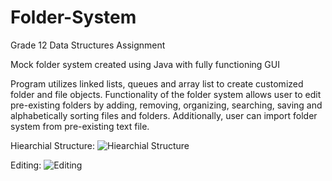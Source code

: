 # Folder-System
Grade 12 Data Structures Assignment

Mock folder system created using Java with fully functioning GUI  

Program utilizes linked lists, queues and array list to create customized folder and file objects. Functionality of the folder system allows user to edit pre-existing folders by adding, removing, organizing, searching, saving and alphabetically sorting files and folders. Additionally, user can import folder system from pre-existing text file.

Hiearchial Structure: 
![Hiearchial Structure](README-IMAGES/Gif1.gif)


Editing: 
![Editing](README-IMAGES/Gif2.gif)
